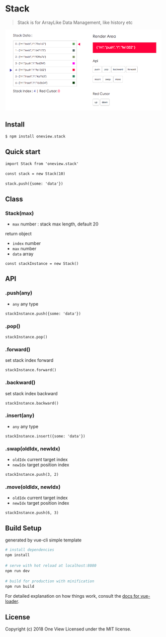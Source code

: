 # Stack

> Stack is for ArrayLike Data Management, like history etc

![img](./ScreenShot.png)

## Install

```
$ npm install oneview.stack
```
## Quick start

```
import Stack from 'oneview.stack'

const stack = new Stack(10)

stack.push({some: 'data'})
```
## Class
### Stack(max)
- `max` number : stack max length, default 20

return object
- `index` number
- `max` number
- `data` array
```
const stackInstance = new Stack()
```
## API

### .push(any)
- `any` any type

```
stackInstance.push({some: 'data'})
```
### .pop()
```
stackInstance.pop()
```
### .forward()
set stack index forward
```
stackInstance.forward()
```

### .backward()
set stack index backward
```
stackInstance.backward()
```

### .insert(any)
- `any` any type

```
stackInstance.insert({some: 'data'})
```

### .swap(oldIdx, newIdx)
- `oldIdx` current target index
- `newIdx` target position index
```
stackInstance.push(3, 2)
```
### .move(oldIdx, newIdx)
- `oldIdx` current target index
- `newIdx` target position index
```
stackInstance.push(6, 3)
```

## Build Setup

generated by vue-cli simple template

``` bash
# install dependencies
npm install

# serve with hot reload at localhost:8080
npm run dev

# build for production with minification
npm run build
```

For detailed explanation on how things work, consult the [docs for vue-loader](http://vuejs.github.io/vue-loader).

## License

Copyright (c) 2018 One View Licensed under the MIT license.
